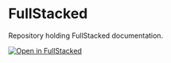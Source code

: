 # FullStacked

Repository holding FullStacked documentation.

[![Open in FullStacked](https://share.fullstacked.org/open-in-fullstacked.svg)](https://share.fullstacked.org?git=https://github.com/fullstackedorg/docs.git)
